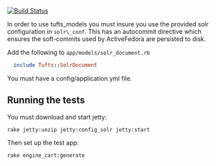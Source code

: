 [![Build Status](https://travis-ci.org/curationexperts/tufts_models.svg)](https://travis-ci.org/curationexperts/tufts_models)

In order to use tufts\_models you must insure you use the provided solr configuration in `solr\_conf`.  This has an autocommit directive which ensures the soft-commits used by ActiveFedora are persisted to disk.

Add the following to `app/models/solr_document.rb`


```ruby
  include Tufts::SolrDocument
```


You must have a config/application.yml file.

## Running the tests

You must download and start jetty:

```
rake jetty:unzip jetty:config_solr jetty:start
```

Then set up the test app:

```
rake engine_cart:generate
```
